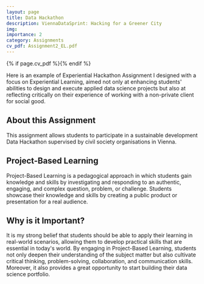 ```yaml
---
layout: page
title: Data Hackathon
description: ViennaDataSprint: Hacking for a Greener City
img: 
importance: 2
category: Assignments
cv_pdf: Assignment2_EL.pdf
---
```


{% if page.cv_pdf %}<a href="{{ page.cv_pdf | prepend: 'assets/pdf/' | relative_url}}" target="_blank" rel="noopener noreferrer" class="float-right"><i class="fas fa-file-pdf" style="font-size: 48px;"></i></a>{% endif %}

Here is an example of Experiential Hackathon Assignment I designed with a focus on Experiential Learning, aimed not only at enhancing students' abilities to design and execute applied data science projects but also at reflecting critically on their experience of working with a non-private client for social good. 


## About this Assignment

This assignment allows students to participate in a sustainable development Data Hackathon supervised by civil society organisations in Vienna.


## Project-Based Learning

Project-Based Learning is a pedagogical approach in which students gain knowledge and skills by investigating and responding to an authentic, engaging, and complex question, problem, or challenge. Students showcase their knowledge and skills by creating a public product or presentation for a real audience.


## Why is it Important?

It is my strong belief that students should be able to apply their learning in real-world scenarios, allowing them to develop practical skills that are essential in today's world. By engaging in Project-Based Learning, students not only deepen their understanding of the subject matter but also cultivate critical thinking, problem-solving, collaboration, and communication skills. Moreover, it also provides a great opportunity to start building their data science portfolio.
